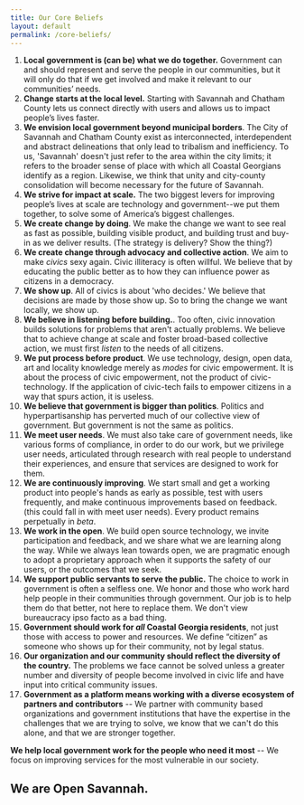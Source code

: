 ```yaml
---
title: Our Core Beliefs
layout: default
permalink: /core-beliefs/
---
```


1. **Local government is (can be) what we do together.** Government can and should represent and serve the people in our communities, but it will only do that if we get involved and make it relevant to our communities’ needs.
2. **Change starts at the local level.** Starting with Savannah and Chatham County lets us connect directly with users and allows us to impact people’s lives faster.
3. **We envision local government beyond municipal borders**. The City of Savannah and Chatham County exist as interconnected, interdependent and abstract delineations that only lead to tribalism and inefficiency. To us, 'Savannah' doesn't just refer to the area within the city limits; it refers to the broader sense of place with which all Coastal Georgians identify as a region. Likewise, we think that unity and city-county consolidation will become necessary for the future of Savannah.
3. **We strive for impact at scale.** The two biggest levers for improving people’s lives at scale are technology and government--we put them together, to solve some of America’s biggest challenges. 
4. **We create change by doing**. We make the change we want to see real as fast as possible, building visible product, and building trust and buy-in as we deliver results. (The strategy is delivery? Show the thing?)
5.  **We create change through advocacy and collective action**. We aim to make *civics* sexy again. Civic illiteracy is often willful. We believe that by educating the public better as to how they can influence power as citizens in a democracy.
6.  **We show up**. All of civics is about 'who decides.' We believe that decisions are made by those show up. So to bring the change we want locally, we show up.
6.  **We believe in listening before building.**. Too often, civic innovation builds solutions for problems that aren't actually problems. We believe that to achieve change at scale and foster broad-based collective action, we must first *listen* to the needs of all citizens.
6.  **We put process before product**. We use technology, design, open data, art and locality knowledge merely as *modes* for civic empowerment. It is about the process of civic empowerment, not the product of civic-technology. If the application of civic-tech fails to empower citizens in a way that spurs action, it is useless. 
7.  **We believe that government is bigger than politics**. Politics and hyperpartisanship has perverted much of our collective view of government. But government is not the same as politics.
5. **We meet user needs**. We must also take care of government needs, like various forms of compliance, in order to do our work, but we privilege user needs, articulated through research with real people to understand their experiences, and ensure that services are designed to work for them.
6. **We are continuously improving**. We start small and get a working product into people's hands as early as possible, test with users frequently, and make continuous improvements based on feedback. (this could fall in with meet user needs). Every product remains perpetually in *beta*.
7. **We work in the open**. We build open source technology, we invite participation and feedback, and we share what we are learning along the way. While we always lean towards open, we are pragmatic enough to adopt a proprietary approach when it supports the safety of our users, or the outcomes that we seek.
8. **We support public servants to serve the public.** The choice to work in government is often a selfless one. We honor and those who work hard help people in their communities through government. Our job is to help them do that better, not here to replace them. We don't view bureaucracy ipso facto as a bad thing.
9. **Government should work for *all* Coastal Georgia residents**, not just those with access to power and resources. We define “citizen” as someone who shows up for their community, not by legal status. 
10. **Our organization and our community should reflect the diversity of the country.** The problems we face cannot be solved unless a greater number and diversity of people become involved in civic life and have input into critical community issues. 
11. **Government as a platform means working with a diverse ecosystem of partners and contributors** -- We partner with community based organizations and government institutions that have the expertise in the challenges that we are trying to solve, we know that we can't do this alone, and that we are stronger together.

**We help local government work for the people who need it most** -- We focus on improving services for the most vulnerable in our society. 

## We are Open Savannah.
